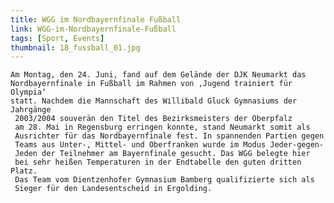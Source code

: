 ```yaml
---
title: WGG im Nordbayernfinale Fußball
link: WGG-im-Nordbayernfinale-Fußball
tags: [Sport, Events]
thumbnail: 18_fussball_01.jpg
---
```


<figure class="float-left">
    <v-image name="18_fussball_01" alt="Fußballbild Sport"></v-image>
</figure>



<p>

    Am Montag, den 24. Juni, fand auf dem Gelände der DJK Neumarkt das 
    Nordbayernfinale in Fußball im Rahmen von ‚Jugend trainiert für Olympia‘ 
    statt. Nachdem die Mannschaft des Willibald Gluck Gymnasiums der Jahrgänge
     2003/2004 souverän den Titel des Bezirksmeisters der Oberpfalz 
     am 28. Mai in Regensburg erringen konnte, stand Neumarkt somit als 
     Ausrichter für das Nordbayernfinale fest. In spannenden Partien gegen 
     Teams aus Unter-, Mittel- und Oberfranken wurde im Modus Jeder-gegen-
     Jeden der Teilnehmer am Bayernfinale gesucht. Das WGG belegte hier 
     bei sehr heißen Temperaturen in der Endtabelle den guten dritten Platz. 
     Das Team vom Dientzenhofer Gymnasium Bamberg qualifizierte sich als 
     Sieger für den Landesentscheid in Ergolding.
</p>